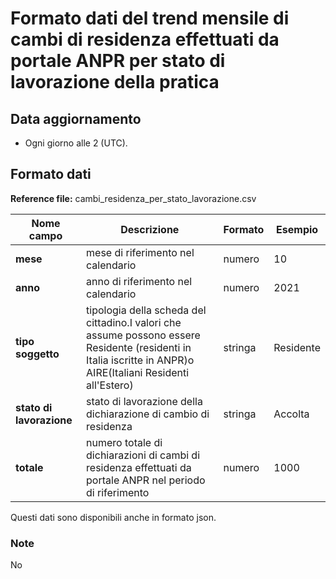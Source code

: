 # Formato dati del trend mensile di cambi di residenza effettuati da portale ANPR per stato di lavorazione della pratica

## Data aggiornamento
- Ogni giorno alle 2 (UTC). 

## Formato dati

**Reference file:** cambi_residenza_per_stato_lavorazione.csv<br>

| Nome campo                  | Descrizione                       | Formato                       | Esempio             |
|-----------------------------|-----------------------------------|-------------------------------|---------------------|
| **mese**       | mese di riferimento nel calendario              | numero                   | 10       |
| **anno**  | anno di riferimento nel calendario  |   numero     |        2021         |
| **tipo soggetto**      | tipologia della scheda del cittadino.I valori che assume possono essere Residente (residenti in Italia iscritte in ANPR)o AIRE(Italiani Residenti all'Estero)| stringa             | Residente   | 
| **stato di lavorazione**      | stato di lavorazione della dichiarazione di cambio di residenza| stringa    | Accolta   |
| **totale**      | numero totale di dichiarazioni di cambi di residenza effettuati da portale ANPR nel periodo di riferimento| numero             | 1000   |

Questi dati sono disponibili anche in formato json.

### Note
No